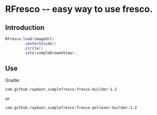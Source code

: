 RFresco  -- easy way to use fresco.
========================================


Introduction
--------

```java
RFresco.load(imageUrl)
        .centerInside()
        .circle()
        .into(simpleDraweeView);
```


Use
--------

Gradle:

    com.github.rayboot.simplefresco:fresco-builder:1.2

or

    com.github.rayboot.simplefresco:fresco-pollexor-builder:1.2

